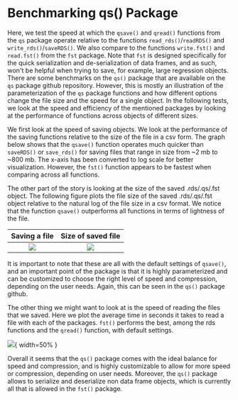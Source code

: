 # Benchmarking qs() Package

Here, we test the speed at which the `qsave()` and `qread()` functions from the `qs` package operate relative to the functions `read_rds()`/`readRDS()` and `write_rds()`/`saveRDS()`. We also compare to the functions `write.fst()` and `read.fst()` from the `fst` package. Note that `fst` is designed specifically for the quick serialization and de-serialization of data frames, and as such, won't be helpful when trying to save, for example, large regression objects. There are some benchmarks on the `qs()` package that are available on the `qs` package github repository. However, this is mostly an illustration of the parameterization of the `qs` package functions and how different options change the file size and the speed for a single object. In the following tests, we look at the speed and efficiency of the mentioned packages by looking at the performance of functions across objects of different sizes. 

We first look at the speed of saving objects. We look at the performance of the saving functions relative to the size of the file in a csv form. The graph below shows that the `qsave()` function operates much quicker than `saveRDS()` or `save_rds()` for saving files that range in size from ~2 mb to ~800 mb. The x-axis has been converted to log scale for better visualization. However, the `fst()` function appears to be fastest when comparing across all functions. 


The other part of the story is looking at the size of the saved .rds/.qs/.fst object. The following figure plots the file size of the saved .rds/.qs/.fst object relative to the natural log of the file size in a csv format. We notice that the function `qsave()` outperforms all functions in terms of lightness of the file. 


Saving a file              |  Size of saved file
:-------------------------:|:-------------------------:
![](/Users/noahforougi/R_guide/results/figures/time_saved.png)  |  ![](/Users/noahforougi/R_guide/results/figures/size_saved.png)


It is important to note that these are all with the default settings of `qsave()`, and an important point of the package is that it is highly parameterized and can be customized to choose the right level of speed and compression, depending on the user needs. Again, this can be seen in the `qs()` package github. 

The other thing we might want to look at is the speed of reading the files that we saved. Here we plot the average time in seconds it takes to read a file with each of the packages. `fst()` performs the best, among the rds functions and the `qread()` function, with default settings. 

![](/Users/noahforougi/R_guide/results/figures/time_read.png){ width=50% }


Overall it seems that the `qs()` package comes with the ideal balance for speed and compression, and is highly customizable to allow for more speed or compression, depending on user needs. Moreover, the `qs()` package allows to serialize and deserialize non data frame objects, which is currently all that is allowed in the `fst()` package. 

